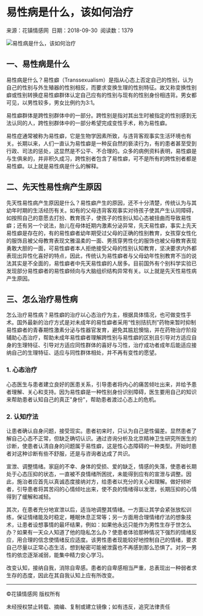 # 易性病是什么，该如何治疗

来源：花镇情感网  日期：2018-09-30  阅读数：1379

![易性病是什么，该如何治疗](http://cdn-static.huazhen2008.com/ouyang/ueditor/image/20180930/1538277449321279.png)

## 一、易性病是什么

易性病是什么？易性癖（Transsexualism）是指从心态上否定自己的性别，认为自己的性别与外生殖器的性别相反，而要求变换生理的性别特征。故又称变换性别癖或性别转换症易性癖群体认定自己应有的性别与现有的性别身份相违背。男女都可见，以男性较多，男女比例约为3:1。

易性癖群体是跨性别群体中的一部分。跨性别是指对其出生时被指定的性别感到无法认同的人，跨性别群体中的一部分希望完成变性手术，称为易性癖。

易性症通常被称为易性癖，它是生物学因素所致，与违背客观事实生活环境也有关。长期以来，人们一直认为易性癖是一种反自然的亵渎行为，有的患者甚至受到行政、司法的惩处，这显然是不公平、不合理的。众多的病例资料表明，易性癖是与生俱来的，并非积久成习，跨性别者包含了易性癖，可不是所有的跨性别者都是易性癖。以上就是易性病是什么的解释。

## 二、先天性易性病产生原因

先天性易性病产生原因是什么？易性癖产生的原因，还不十分清楚，传统认为与其幼年时期的生活经历有关。如有的父母违背客观事实对待孩子使其产生认同障碍，如按照自己的意愿去打扮、教育孩子，使孩子的性别认知心态被扭曲而导致易性癖；还有另一个说法，胎儿在母体妊期内激素分泌异常，先天易性癖，事实上先天易性癖是存在的，有的易性癖者幼年期受过父母的正确的性别教育，女孩穿女性化的服饰且被父母教育表现文雅温柔的一面、男孩穿男性化的服饰也被父母教育表现勇敢大胆的一面，可易性癖者本人拒绝接受父母的性别认知教育，坚决要求内外都表现出异性化喜好的特点，因此，传统认为易性癖者与父母幼年性别教育不当的说法其实是不全面的，易性癖者中先天易性癖的人居多。目前国外有个别科学实验已发现部分易性癖者的易性癖倾向与大脑组织结构异常有关。以上就是先天性易性病产生原因。

## 三、怎么治疗易性病

怎么治疗易性病？易性癖的治疗以心态治疗为主，根据具体情况，也可做变性手术。国外最新的治疗方式是对未成年的易性癖者采用“性别拮抗剂”药物来暂时抑制易性癖者的青春期性激素分泌与性器官发育，避免其尴尬懊恼，并在药物治疗阶段辅助心态治疗，帮助未成年易性癖者理解跨性别与易性癖的区别且引导对方适应自身的生理特征、引导对方适应同性群体的喜好与习性，治疗成功者成年后能适应接纳自己的生理特征、适应与同性群体相处，并不再有变性的愿望。

### 1. 心态治疗

心态医生与患者建立良好的医患关系，引导患者将内心的痛苦倾吐出来，并给予患者理解、关心和支持。因为易性癖是一种性别身份识别障碍，医生要用自己的知识来帮助患者认知自己的真正"身份"，帮助患者渡过心态上的危机。

### 2. 认知疗法

让患者确认自身问题，接受现实。患者初来时，只认为自己是性偏差。显然患者了解自己心态不正常，但缺乏确切认识。通过咨询分析及北京精神卫生研究所医生的诊断，使患者认清自身的问题属于易性癖，这是性心态障碍的一种类型。开始时患者对这种诊断有些不舒服，还是与咨询者达成了共识。

宣泄、调整情绪。家庭的不幸、身体的受损、爱的缺乏，情感的失落，使患者长期处于心态压抑的状态，一直被不良情绪所困扰，未能得到应有的宣泄与调整。因此，施治者应首先以真诚态度接纳对方，给患者以充分的关心和理解。做好倾听者，引导患者将其苦闷的心情倾吐出来，使不良的情绪得以发泄，长期压抑的心情得到了缓解和减轻。

其次，在患者充分地宣泄以后，适当地调整其情绪。一方面让其学会紧张放松训练，保证情绪能及时稳定，睡眠休息正常等；另一方面用合理情绪疗法的想象技术，让患者设想事情的最坏结果，例如：如果他永远只能作为男性生存于世怎么办？如果有一天众人知道了他的隐私怎么办？使患者体验那种情况下强烈的情绪反应，用合理的信念使情绪反应适度。该男性患者现能较好地控制自己的情绪，要求自己尽量以正常心态生活，想到秘密可能被泄露也不再感到那么恐惧了。对另一男性的依恋逐渐减弱，能集中精力安心学习。

改变认知，接纳自我，消除自卑感。患者的自卑感相当严重，总表现出一种弱者求生存的态度，因此在其自我认知上应有所改变。

---

©花镇情感网 版权所有

未经授权禁止转载、摘编、复制或建立镜像；如有违反，追究法律责任
<!-- tcd_original_link http://wap.huazhen2008.com/xl/41783.html -->
